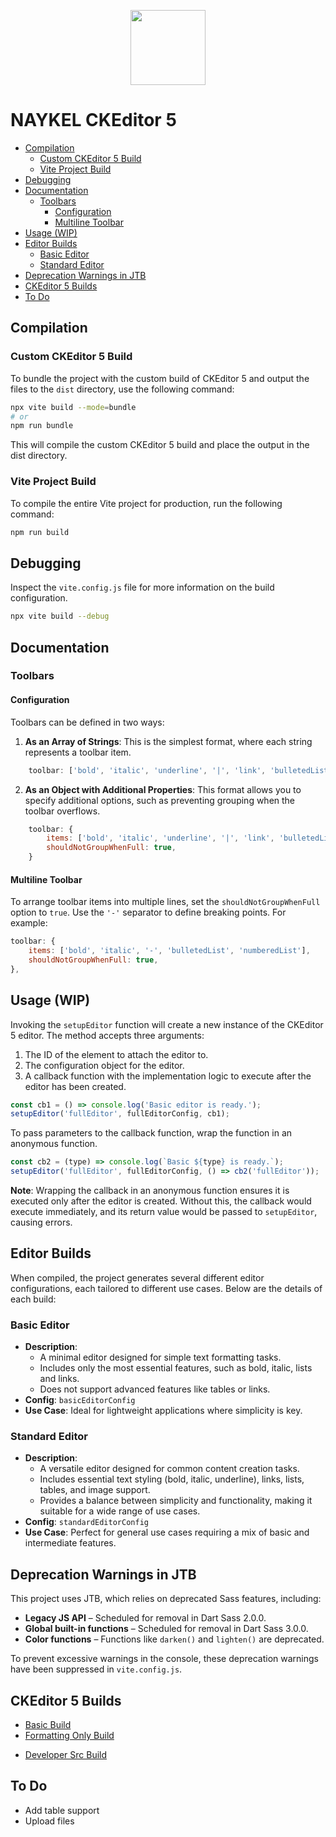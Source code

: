 <p align="center"><a href="https://naykel.com.au" target="_blank"><img src="https://avatars0.githubusercontent.com/u/32632005?s=460&u=d1df6f6e0bf29668f8a4845271e9be8c9b96ed83&v=4" width="120"></a></p>

# NAYKEL CKEditor 5

- [Compilation](#compilation)
    - [Custom CKEditor 5 Build](#custom-ckeditor-5-build)
    - [Vite Project Build](#vite-project-build)
- [Debugging](#debugging)
- [Documentation](#documentation)
    - [Toolbars](#toolbars)
        - [Configuration](#configuration)
        - [Multiline Toolbar](#multiline-toolbar)
- [Usage (WIP)](#usage-wip)
- [Editor Builds](#editor-builds)
    - [Basic Editor](#basic-editor)
    - [Standard Editor](#standard-editor)
- [Deprecation Warnings in JTB](#deprecation-warnings-in-jtb)
- [CKEditor 5 Builds](#ckeditor-5-builds)
- [To Do](#to-do)

## Compilation

### Custom CKEditor 5 Build

To bundle the project with the custom build of CKEditor 5 and output the files to the
`dist` directory, use the following command:

```bash
npx vite build --mode=bundle
# or
npm run bundle
```

This will compile the custom CKEditor 5 build and place the output in the dist directory.

### Vite Project Build

To compile the entire Vite project for production, run the following command:

```bash
npm run build
```

## Debugging

Inspect the `vite.config.js` file for more information on the build configuration.

```bash
npx vite build --debug
```

## Documentation

### Toolbars

#### Configuration

Toolbars can be defined in two ways: 

1. **As an Array of Strings**: This is the simplest format, where each string represents a
   toolbar item.

```js
    toolbar: ['bold', 'italic', 'underline', '|', 'link', 'bulletedList']
```

2. **As an Object with Additional Properties**: This format allows you to specify
   additional options, such as preventing grouping when the toolbar overflows.

```js
    toolbar: {
        items: ['bold', 'italic', 'underline', '|', 'link', 'bulletedList'],
        shouldNotGroupWhenFull: true,
    }
```

#### Multiline Toolbar

To arrange toolbar items into multiple lines, set the `shouldNotGroupWhenFull` option to
`true`. Use the `'-'` separator to define breaking points. For example:

```js
toolbar: {
    items: ['bold', 'italic', '-', 'bulletedList', 'numberedList'],
    shouldNotGroupWhenFull: true,
},
```


## Usage (WIP)

Invoking the `setupEditor` function will create a new instance of the CKEditor 5 editor.
The method accepts three arguments:

1. The ID of the element to attach the editor to.
2. The configuration object for the editor.
3. A callback function with the implementation logic to execute after the editor has been
   created.

```javascript
const cb1 = () => console.log('Basic editor is ready.');
setupEditor('fullEditor', fullEditorConfig, cb1);
```

To pass parameters to the callback function, wrap the function in an anonymous function.

```javascript
const cb2 = (type) => console.log(`Basic ${type} is ready.`);
setupEditor('fullEditor', fullEditorConfig, () => cb2('fullEditor'));
```

**Note**: Wrapping the callback in an anonymous function ensures it is executed only after
the editor is created. Without this, the callback would execute immediately, and its
return value would be passed to `setupEditor`, causing errors.

## Editor Builds

When compiled, the project generates several different editor configurations, each
tailored to different use cases. Below are the details of each build:

### Basic Editor
   - **Description**: 
     - A minimal editor designed for simple text formatting tasks.
     - Includes only the most essential features, such as bold, italic, lists and links.
     - Does not support advanced features like tables or links.
   - **Config**: `basicEditorConfig`
   - **Use Case**: Ideal for lightweight applications where simplicity is key.

### Standard Editor
   - **Description**: 
        - A versatile editor designed for common content creation tasks.
        - Includes essential text styling (bold, italic, underline), links, lists, tables, and image support.
        - Provides a balance between simplicity and functionality, making it suitable for a wide range of use cases.
   - **Config**: `standardEditorConfig`
   - **Use Case**: Perfect for general use cases requiring a mix of basic and intermediate features.




<!-- 

### Full Editor
   - **Description**: 
     - The most feature-rich configuration with all available tools.
     - Includes advanced features such as media embedding, extended text formatting, full table support, and more.
   - **Config**: `fullEditorConfig`
   - **Use Case**: Best for advanced applications requiring comprehensive editing capabilities. -->

## Deprecation Warnings in JTB

This project uses JTB, which relies on deprecated Sass features, including:  

- **Legacy JS API** – Scheduled for removal in Dart Sass 2.0.0.  
- **Global built-in functions** – Scheduled for removal in Dart Sass 3.0.0.  
- **Color functions** – Functions like `darken()` and `lighten()` are deprecated.  

To prevent excessive warnings in the console, these deprecation warnings have been
suppressed in `vite.config.js`.  

## CKEditor 5 Builds

- [Basic Build](https://ckeditor.com/ckeditor-5/builder/#installation/NoNgNARATAdAzPCkQgCwgIxwJzYOwAc2Uq2ArHiFAAx57UF6onlTbOGpIQCmAdkmphgGMEKGiJAXUjYAJiR48AZhClA=)
- [Formatting Only Build](https://ckeditor.com/ckeditor-5/builder/#installation/NoNgNARATAdAzPCkQgCwgIxwJzYOzZwaoAMAHBiHHmQKxxkppwkrZRRxRIQCmAdkhJhgGMMOFjJAXUhlsAMwAmZBQEMI0oA=)

<!-- review these -->


- [Developer Src
  Build](https://ckeditor.com/ckeditor-5/builder/#installation/NoFgNARATAdAzPCkCsyDsAGNA2NBOVNARmwzygA4Ls8K441MoQkIBTAOyQzGCLB49+QgLqQAZuUoAjOBBFA=)


## To Do

- Add table support
- Upload files